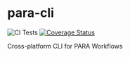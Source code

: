 # para-cli

![CI Tests](https://github.com/mstine/para-cli/actions/workflows/go.yml/badge.svg) [![Coverage Status](https://coveralls.io/repos/github/mstine/para-cli/badge.svg?branch=main)](https://coveralls.io/github/mstine/para-cli?branch=main)

Cross-platform CLI for PARA Workflows
